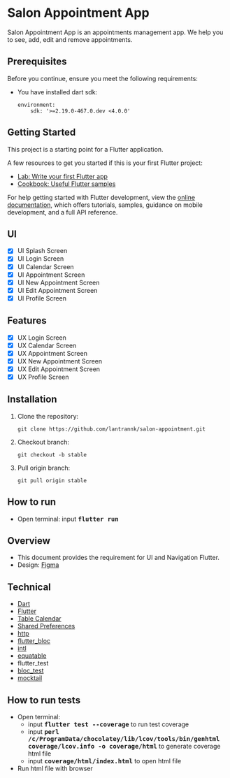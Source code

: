 # Salon Appointment App

Salon Appointment App is an appointments management app. We help you to see, add, edit and remove appointments.

## Prerequisites

Before you continue, ensure you meet the following requirements:

- You have installed dart sdk:

  ```
  environment:
      sdk: '>=2.19.0-467.0.dev <4.0.0'
  ```

## Getting Started

This project is a starting point for a Flutter application.

A few resources to get you started if this is your first Flutter project:

- [Lab: Write your first Flutter app](https://docs.flutter.dev/get-started/codelab)
- [Cookbook: Useful Flutter samples](https://docs.flutter.dev/cookbook)

For help getting started with Flutter development, view the
[online documentation](https://docs.flutter.dev/), which offers tutorials,
samples, guidance on mobile development, and a full API reference.

## UI

- [x] UI Splash Screen
- [x] UI Login Screen
- [x] UI Calendar Screen
- [x] UI Appointment Screen
- [x] UI New Appointment Screen
- [x] UI Edit Appointment Screen
- [x] UI Profile Screen

## Features

- [x] UX Login Screen
- [x] UX Calendar Screen
- [x] UX Appointment Screen
- [x] UX New Appointment Screen
- [x] UX Edit Appointment Screen
- [x] UX Profile Screen

## Installation

1. Clone the repository:

   ```
   git clone https://github.com/lantrannk/salon-appointment.git
   ```

2. Checkout branch:

   ```
   git checkout -b stable
   ```

3. Pull origin branch:

   ```
   git pull origin stable
   ```

## How to run

- Open terminal: input <kbd>**flutter run**</kbd>

## Overview

- This document provides the requirement for UI and Navigation Flutter.
- Design: [Figma](https://www.figma.com/file/5O9iCeIYYBPFWTgtyM88Dc/beauty-salon-appointments-app?node-id=0-48&t=30zxyqbUUlST4RnU-0)

## Technical

- [Dart](https://dart.dev/)
- [Flutter](https://flutter.dev/)
- [Table Calendar](https://pub.dev/packages/table_calendar)
- [Shared Preferences](https://pub.dev/packages/shared_preferences)
- [http](https://pub.dev/packages/http)
- [flutter_bloc](https://pub.dev/packages/flutter_bloc)
- [intl](https://pub.dev/packages/intl)
- [equatable](https://pub.dev/packages/equatable)
- flutter_test
- [bloc_test](https://pub.dev/packages/bloc_test)
- [mocktail](https://pub.dev/packages/mocktail)

## How to run tests

- Open terminal:
  - input <kbd>**flutter test --coverage**</kbd> to run test coverage
  - input <kbd>**perl /c/ProgramData/chocolatey/lib/lcov/tools/bin/genhtml coverage/lcov.info -o coverage/html**</kbd> to generate coverage html file
  - input <kbd>**coverage/html/index.html**</kbd> to open html file
- Run html file with browser
